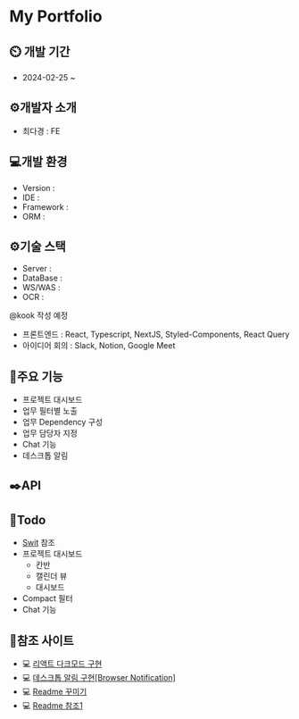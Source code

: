 # My Portfolio

## ⏲️ 개발 기간

- 2024-02-25 ~

## ⚙️개발자 소개

- 최다경 : FE

## 💻개발 환경

- Version :
- IDE :
- Framework :
- ORM :

## ⚙️기술 스택

- Server :
- DataBase :
- WS/WAS :
- OCR :

@kook 작성 예정

- 프론트엔드 : React, Typescript, NextJS, Styled-Components, React Query
- 아이디어 회의 : Slack, Notion, Google Meet

## 📌주요 기능

- 프로젝트 대시보드
- 업무 필터별 노출
- 업무 Dependency 구성
- 업무 담당자 지정
- Chat 기능
- 데스크톱 알림

## ✒️API

## 📌Todo

- [Swit](https://swit.io/?utm_source=google&utm_medium=cpc&utm_campaign=kr-232q_essential-brand-traffic-swit-mass&utm_content=sa-adwords_search_ads-all_devices-brand&gad_source=1&gclid=CjwKCAiAqY6tBhAtEiwAHeRopaJmwZK56h9BICJF4iQGtaICIPhO0oQFfRzFkcLq8iHuJKmk16VeDhoC25sQAvD_BwE) 참조
- 프로젝트 대시보드
  - 칸반
  - 캘린더 뷰
  - 대시보드
- Compact 필터
- Chat 기능

## 📝참조 사이트

- 💻 [리액트 다크모드 구현](https://velog.io/@gparkkii/reactdarkmode)
- 💻 [데스크톱 알림 구현[Browser Notification]](https://mingule.tistory.com/68)
- 💻 [Readme 꾸미기](https://yermi.tistory.com/entry/%EA%BF%80%ED%8C%81-Github-Readme-%EC%98%88%EC%81%98%EA%B2%8C-%EA%BE%B8%EB%AF%B8%EA%B8%B0-Readme-Header-Badge-Widget-%EB%93%B1)
- 💻 [Readme 참조1](https://github.com/gmlstjq123/INHA_NET_ZERO_HACKATHON?tab=readme-ov-file#%EF%B8%8F-%EA%B0%9C%EB%B0%9C-%EA%B8%B0%EA%B0%84)
